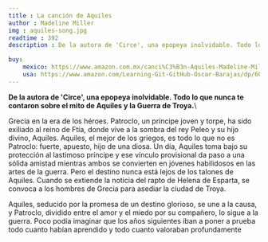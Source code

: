 ```yaml
---
title : La canción de Aquiles
author : Madeline Miller
img : aquiles-song.jpg
readtime : 392
description : De la autora de 'Circe', una epopeya inolvidable. Todo lo que nunca te contaron sobre el mito de Aquiles y la Guerra de Troya.

buy:
    mexico: https://www.amazon.com.mx/canci%C3%B3n-Aquiles-Madeline-Miller/dp/6075508058/ref=asc_df_6075508058/?hvadid=709952657183&hvpos=&hvnetw=g&hvrand=5678603057955830523&hvpone=&hvptwo=&hvqmt=&hvdev=c&hvdvcmdl=&hvlocint=&hvlocphy=20714&hvtargid=pla-1345256846385&psc=1&mcid=3b6d5aaba4843ce2afdb87cfa7b7336d&gad_source=1
    usa: https://www.amazon.com/Learning-Git-GitHub-Oscar-Barajas/dp/607621319X
---
```


**De la autora de 'Circe', una epopeya inolvidable. Todo lo que nunca te contaron sobre el mito de Aquiles y la Guerra de Troya.**\

Grecia en la era de los héroes. Patroclo, un príncipe joven y torpe, ha sido exiliado al reino de Ftía, donde vive a la sombra del rey Peleo y su hijo divino, Aquiles. Aquiles, el mejor de los griegos, es todo lo que no es Patroclo: fuerte, apuesto, hijo de una diosa. 
Un día, Aquiles toma bajo su protección al lastimoso príncipe y ese vínculo provisional da paso a una sólida amistad mientras ambos se convierten en jóvenes habilidosos en las artes de la guerra. Pero el destino nunca está lejos de los talones de Aquiles. Cuando se extiende la noticia del rapto de Helena de Esparta, se convoca a los hombres de Grecia para asediar la ciudad de Troya. 

Aquiles, seducido por la promesa de un destino glorioso, se une a la causa, y Patroclo, dividido entre el amor y el miedo por su compañero, lo sigue a la guerra. Poco podía imaginar que los años siguientes iban a poner a prueba todo cuanto habían aprendido y todo cuanto valoraban profundamente